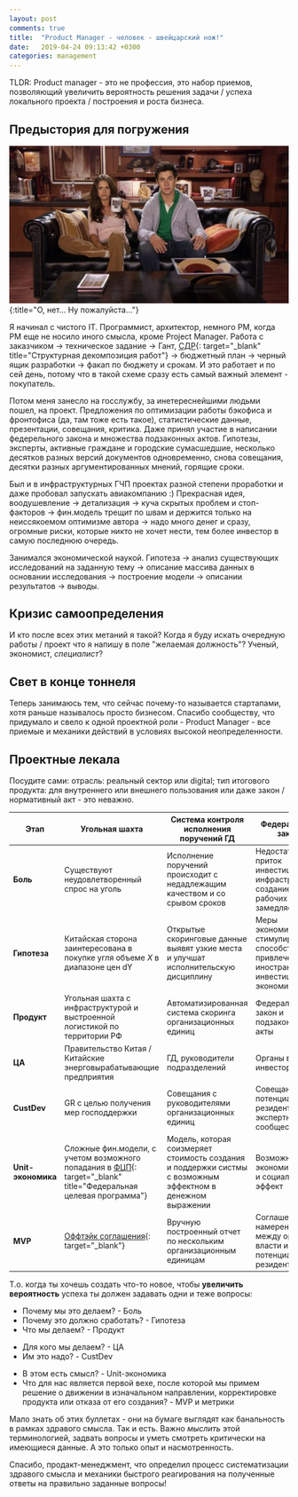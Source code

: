 ```yaml
---
layout: post
comments: true
title:  "Product Manager - человек - швейцарский нож!"
date:   2019-04-24 09:13:42 +0300
categories: management
---
```


TLDR: Product manager - это не профессия, это набор приемов, позволяющий увеличить вероятность решения задачи / успеха локального проекта / построения и роста бизнеса.

## Предыстория для погружения

![О, нет... Ну пожалуйста...](/assets/001/couch_vfx_v1.0927b.jpg){:title="О, нет... Ну пожалуйста..."}

Я начинал с чистого IT. Программист, архитектор, немного PM, когда PM еще не носило иного смысла, кроме Project Manager. Работа с заказчиком -> техническое задание -> Гант, 
[СДР](https://ru.wikipedia.org/wiki/%D0%98%D0%B5%D1%80%D0%B0%D1%80%D1%85%D0%B8%D1%87%D0%B5%D1%81%D0%BA%D0%B0%D1%8F_%D1%81%D1%82%D1%80%D1%83%D0%BA%D1%82%D1%83%D1%80%D0%B0_%D1%80%D0%B0%D0%B1%D0%BE%D1%82){: target="_blank" title="Структурная декомпозиция работ"}
-> бюджетный план -> черный ящик разработки -> факап по бюджету и срокам. И это работает и по сей день, потому что в такой схеме сразу есть самый важный элемент - покупатель.

Потом меня занесло на госслужбу, за инетереснейшими людьми пошел, на проект.
Предложения по оптимизации работы бэкофиса и фронтофиса (да, там тоже есть такое), статистические данные, презентации, совещания, критика. Даже принял участие в написании федерельного закона и множества 
подзаконных актов. Гипотезы, эксперты, активные граждане и городские сумасшедшие, несколько десятков разных версий документов одновременно, снова совещания, десятки разных аргументированных мнений, горящие сроки.

Был и в инфраструктурных ГЧП проектах разной степени проработки и даже пробовал запускать авиакомпанию :)
Прекрасная идея, воодушевление -> детализация -> куча скрытых проблем и стоп-факторов -> фин.модель трещит по швам и держится только на неиссякоемом оптимизме автора -> надо много денег и сразу, огромные риски, которые никто не хочет нести, тем более инвестор в самую последнюю очередь.

Занимался экономической наукой. Гипотеза -> анализ существующих исследований на заданную тему -> описание массива данных в основании исследования -> построение модели -> описании результатов -> выводы.

## Кризис самоопределения

И кто после всех этих метаний я такой? Когда я буду искать очередную работы / проект что я напишу в поле "желаемая должность"? Ученый, экономист, _специалист_?

## Свет в конце тоннеля

Теперь занимаюсь тем, что сейчас почему-то называется стартапами, хотя раньше называлось просто бизнесом.
Спасибо сообществу, что придумало и свело к одной проектной роли - Product Manager - все приемые и механики действий в условиях высокой неопределенности.

## Проектные лекала

Посудите сами: отрасль: реальный сектор или digital; тип итогового продукта: для внутреннего или внешнего пользования или даже закон / нормативный акт - это неважно.

| Этап      | Угольная шахта | Система контроля исполнения поручений ГД | Федеральный закон | Конструктор путешествий
| ------------------- | -------------- | ---------------------------------- | ---- | -----
| **Боль**                | Существуют неудовлетворенный спрос на уголь | Исполнение поручений происходит с недадлежащим качеством и со срывом сроков | Недостаточный приток инвестиций в инфраструктуры, создание новых рабочих мест замедляется | Пользователь исптывает трудности с планироваем досуга
| **Гипотеза**            | Китайская сторона заинтересована в покупке угля объеме _Х_ в диапазоне цен dY  | Открытые скоринговые данные выявят узкие места и улучшат исполнительскую дисциплину | Меры экономического стимулирования способствуют привлечения иностранных инвестиций в экономику | Специализированный инструмент позволит тратить значительно меньше усилий (конитивных и временных) на планирование досуга
| **Продукт**             | Угольная шахта с инфраструктурой и выстроенной логистикой по территории РФ | Автоматизированная система скоринга организационных единиц | Федеральный закон и подзаконные акты | Приложение
| **ЦА**                  | Правительство Китая / Китайские энерговырабатывающие предприятия | ГД, руководители подразделений | Органы власти, инвесторы | Самостоятельные путешественики
| **CustDev**             | GR с целью получения мер господдержки | Совещания с руководителями организационных единиц | Совещания с потенциальными резидентами, экспертными сообществами | Опросы, интервью
| **Unit-экономика**      | Сложные фин.модели, с учетом возможного попадания в [ФЦП](https://ru.wikipedia.org/wiki/%D0%A4%D0%B5%D0%B4%D0%B5%D1%80%D0%B0%D0%BB%D1%8C%D0%BD%D0%B0%D1%8F_%D1%86%D0%B5%D0%BB%D0%B5%D0%B2%D0%B0%D1%8F_%D0%BF%D1%80%D0%BE%D0%B3%D1%80%D0%B0%D0%BC%D0%BC%D0%B0){: target="_blank" title="Федеральная целевая программа"} | Модель, которая соизмеряет стоимость создания и поддержки систмы с возможным эффектном в денежном выражении | Возможный экономический и социальный эффект | Финансовая модель
| **MVP** | [Оффтэйк соглашения](https://economy_en_ru.academic.ru/45315/offtake_agreement){: target="_blank"} | Вручную построенный отчет по нескольким организационным единицам | Соглашения о намерениях между органом власти и потенциальными резидентами | Лэндинг с макетами

Т.о. когда ты хочешь создать что-то новое, чтобы **увеличить вероятность** успеха ты должен задавать одни и теже вопросы:

+ Почему мы это делаем? - Боль
+ Почему это должно сработать? - Гипотеза
+ Что мы делаем? - Продукт
- Для кого мы делаем? - ЦА
- Им это надо? - CustDev
* В этом есть смысл? - Unit-экономика
* Что для нас является первой вехе, после которой мы примем решение о движении в изначальном направлении, корректировке продукта или отказа от его создания? - MVP и метрики

Мало знать об этих буллетах - они на бумаге выглядят как банальность в рамках здравого смысла. Так и есть. Важно *мыслить* этой терминологией, задвать вопросы и уметь смотреть критически на имеющиеся данные. А это только опыт и насмотренность.

Спасибо, продакт-менеджмент, что определил процесс систематизации здравого смысла и механики быстрого реагирования на полученные ответы на правильно заданные вопросы!
